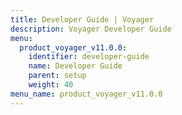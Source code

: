 ```yaml
---
title: Developer Guide | Voyager
description: Voyager Developer Guide
menu:
  product_voyager_v11.0.0:
    identifier: developer-guide
    name: Developer Guide
    parent: setup
    weight: 40
menu_name: product_voyager_v11.0.0
---
```


